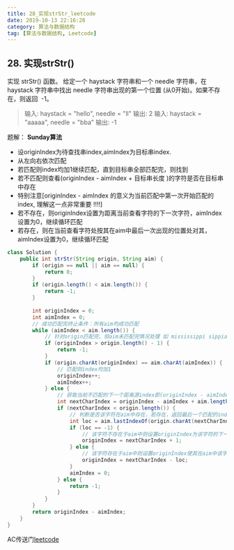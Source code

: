 ```yaml
---
title: 28_实现strStr_leetcode
date: 2019-10-13 22:16:28
category: 算法与数据结构
tag: [算法与数据结构, Leetcode]
---
```


## 28. 实现strStr()

实现 strStr() 函数。
给定一个 haystack 字符串和一个 needle 字符串，在 haystack 字符串中找出 needle 字符串出现的第一个位置 (从0开始)。如果不存在，则返回  -1。

>输入: haystack = "hello", needle = "ll"
输出: 2
输入: haystack = "aaaaa", needle = "bba"
输出: -1


题解： **Sunday算法** 
 * 设originIndex为待查找串index,aimIndex为目标串index.
 * 从左向右依次匹配
 * 若匹配则index均加1继续匹配，直到目标串全部匹配完，则找到
 * 若不匹配则查看(originIndex - aimIndex + 目标串长度 )的字符是否在目标串中存在
 * 特别注意[originIndex - aimIndex 的意义为当前匹配中第一次开始匹配的index, 理解这一点非常重要 !!!!]
 *  若不存在，则originIndex设置为距离当前查看字符的下一次字符，aimIndex设置为0，继续循环匹配
 *  若存在，则在当前查看字符处按其在aim中最后一次出现的位置处对其，aimIndex设置为0，继续循环匹配

```java
class Solution {
    public int strStr(String origin, String aim) {
        if (origin == null || aim == null) {
            return 0;
        }
        if (origin.length() < aim.length()) {
            return -1;
        }
        
        int originIndex = 0;
        int aimIndex = 0;
        // 成功匹配完终止条件：所有aim均成功匹配
        while (aimIndex < aim.length()) {
            // 针对origin匹配完，但aim未匹配完情况处理 如 mississippi sippia    
            if (originIndex > origin.length() - 1) {
                return -1;
            }
            if (origin.charAt(originIndex) == aim.charAt(aimIndex)) {
                // 匹配则index均加1
                originIndex++;
                aimIndex++;
            } else {
                // 获取当前不匹配的下一个距离源index即(originIndex - aimIndex)长度为aim.length()的字符
                int nextCharIndex = originIndex - aimIndex + aim.length();
                if (nextCharIndex < origin.length()) {
                    // 判断是否该字符在aim中存在，若存在，返回最后一个匹配的index
                    int loc = aim.lastIndexOf(origin.charAt(nextCharIndex));  
                    if (loc == -1) {
                        // 该字符不存在于aim中则设置originIndex为该字符的下一个字符
                        originIndex = nextCharIndex + 1;
                    } else {
                        // 该字符存在于aim中则设置originIndex使其在aim中该字符处对齐 
                        originIndex = nextCharIndex - loc;
                    }               
                    aimIndex = 0;
                } else {
                    return -1;
                }
            }
        }
        return originIndex - aimIndex;
    }
}
```

AC传送门[leetcode](https://leetcode-cn.com/problems/implement-strstr/)